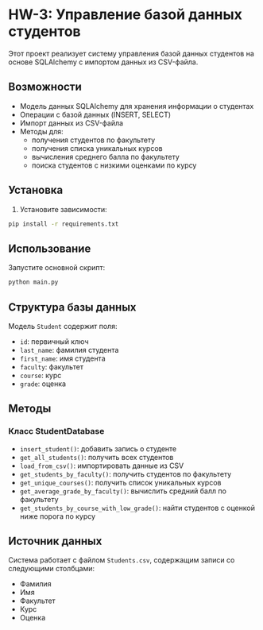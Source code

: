 # HW-3: Управление базой данных студентов

Этот проект реализует систему управления базой данных студентов на основе SQLAlchemy с импортом данных из CSV-файла.

## Возможности

- Модель данных SQLAlchemy для хранения информации о студентах
- Операции с базой данных (INSERT, SELECT)
- Импорт данных из CSV-файла
- Методы для:
  - получения студентов по факультету
  - получения списка уникальных курсов
  - вычисления среднего балла по факультету
  - поиска студентов с низкими оценками по курсу

## Установка

1. Установите зависимости:
```bash
pip install -r requirements.txt
```

## Использование

Запустите основной скрипт:
```bash
python main.py
```

## Структура базы данных

Модель `Student` содержит поля:
- `id`: первичный ключ
- `last_name`: фамилия студента
- `first_name`: имя студента
- `faculty`: факультет
- `course`: курс
- `grade`: оценка

## Методы

### Класс StudentDatabase

- `insert_student()`: добавить запись о студенте
- `get_all_students()`: получить всех студентов
- `load_from_csv()`: импортировать данные из CSV
- `get_students_by_faculty()`: получить студентов по факультету
- `get_unique_courses()`: получить список уникальных курсов
- `get_average_grade_by_faculty()`: вычислить средний балл по факультету
- `get_students_by_course_with_low_grade()`: найти студентов с оценкой ниже порога по курсу

## Источник данных

Система работает с файлом `Students.csv`, содержащим записи со следующими столбцами:
- Фамилия
- Имя
- Факультет
- Курс
- Оценка 